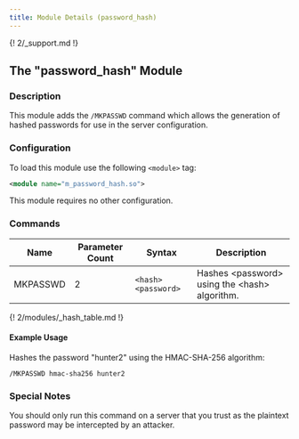 ```yaml
---
title: Module Details (password_hash)
---
```


{! 2/_support.md !}

## The "password_hash" Module

### Description

This module adds the `/MKPASSWD` command which allows the generation of hashed passwords for use in the server configuration.

### Configuration

To load this module use the following `<module>` tag:

```xml
<module name="m_password_hash.so">
```

This module requires no other configuration.

### Commands

Name     | Parameter Count | Syntax              | Description
-------- | --------------- | ------------------- | -----------
MKPASSWD | 2               | `<hash> <password>` | Hashes &lt;password&gt; using the &lt;hash&gt; algorithm.

{! 2/modules/_hash_table.md !}

#### Example Usage

Hashes the password "hunter2" using the HMAC-SHA-256 algorithm:

```plaintext
/MKPASSWD hmac-sha256 hunter2
```

### Special Notes

You should only run this command on a server that you trust as the plaintext password may be intercepted by an attacker.
